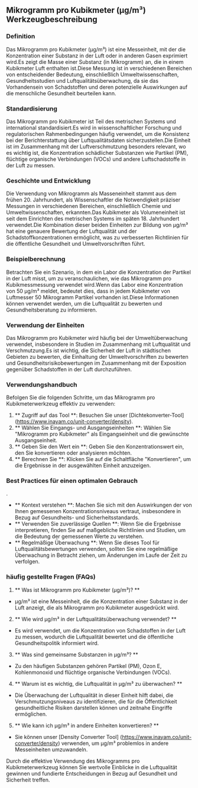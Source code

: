 ## Mikrogramm pro Kubikmeter (µg/m³) Werkzeugbeschreibung

### Definition
Das Mikrogramm pro Kubikmeter (µg/m³) ist eine Messeinheit, mit der die Konzentration einer Substanz in der Luft oder in anderen Gasen exprimiert wird.Es zeigt die Masse einer Substanz (in Mikrogramm) an, die in einem Kubikmeter Luft enthalten ist.Diese Messung ist in verschiedenen Bereichen von entscheidender Bedeutung, einschließlich Umweltwissenschaften, Gesundheitsstudien und Luftqualitätsüberwachung, da sie das Vorhandensein von Schadstoffen und deren potenzielle Auswirkungen auf die menschliche Gesundheit beurteilen kann.

### Standardisierung
Das Mikrogramm pro Kubikmeter ist Teil des metrischen Systems und international standardisiert.Es wird in wissenschaftlicher Forschung und regulatorischen Rahmenbedingungen häufig verwendet, um die Konsistenz bei der Berichterstattung über Luftqualitätsdaten sicherzustellen.Die Einheit ist im Zusammenhang mit der Luftverschmutzung besonders relevant, wo es wichtig ist, die Konzentration schädlicher Substanzen wie Partikel (PM), flüchtige organische Verbindungen (VOCs) und andere Luftschadstoffe in der Luft zu messen.

### Geschichte und Entwicklung
Die Verwendung von Mikrogramm als Masseneinheit stammt aus dem frühen 20. Jahrhundert, als Wissenschaftler die Notwendigkeit präziser Messungen in verschiedenen Bereichen, einschließlich Chemie und Umweltwissenschaften, erkannten.Das Kubikmeter als Volumeneinheit ist seit dem Einrichten des metrischen Systems im späten 18. Jahrhundert verwendet.Die Kombination dieser beiden Einheiten zur Bildung von µg/m³ hat eine genauere Bewertung der Luftqualität und der Schadstoffkonzentrationen ermöglicht, was zu verbesserten Richtlinien für die öffentliche Gesundheit und Umweltvorschriften führt.

### Beispielberechnung
Betrachten Sie ein Szenario, in dem ein Labor die Konzentration der Partikel in der Luft misst, um zu veranschaulichen, wie das Mikrogramm pro Kubikmessmessung verwendet wird.Wenn das Labor eine Konzentration von 50 µg/m³ meldet, bedeutet dies, dass in jedem Kubikmeter von Luftmesser 50 Mikrogramm Partikel vorhanden ist.Diese Informationen können verwendet werden, um die Luftqualität zu bewerten und Gesundheitsberatung zu informieren.

### Verwendung der Einheiten
Das Mikrogramm pro Kubikmeter wird häufig bei der Umweltüberwachung verwendet, insbesondere in Studien im Zusammenhang mit Luftqualität und Verschmutzung.Es ist wichtig, die Sicherheit der Luft in städtischen Gebieten zu bewerten, die Einhaltung der Umweltvorschriften zu bewerten und Gesundheitsrisikobewertungen im Zusammenhang mit der Exposition gegenüber Schadstoffen in der Luft durchzuführen.

### Verwendungshandbuch
Befolgen Sie die folgenden Schritte, um das Mikrogramm pro Kubikmeterwerkzeug effektiv zu verwenden:
1. ** Zugriff auf das Tool **: Besuchen Sie unser [Dichtekonverter-Tool] (https://www.inayam.co/unit-converter/density).
2. ** Wählen Sie Eingangs- und Ausgangseinheiten **: Wählen Sie "Mikrogramm pro Kubikmeter" als Eingangseinheit und die gewünschte Ausgangseinheit.
3. ** Geben Sie den Wert ein **: Geben Sie den Konzentrationswert ein, den Sie konvertieren oder analysieren möchten.
4. ** Berechnen Sie **: Klicken Sie auf die Schaltfläche "Konvertieren", um die Ergebnisse in der ausgewählten Einheit anzuzeigen.

### Best Practices für einen optimalen Gebrauch
.
- ** Kontext verstehen **: Machen Sie sich mit den Auswirkungen der von Ihnen gemessenen Konzentrationsniveaus vertraut, insbesondere in Bezug auf Gesundheits- und Sicherheitsstandards.
- ** Verwenden Sie zuverlässige Quellen **: Wenn Sie die Ergebnisse interpretieren, finden Sie auf maßgebliche Richtlinien und Studien, um die Bedeutung der gemessenen Werte zu verstehen.
- ** Regelmäßige Überwachung **: Wenn Sie dieses Tool für Luftqualitätsbewertungen verwenden, sollten Sie eine regelmäßige Überwachung in Betracht ziehen, um Änderungen im Laufe der Zeit zu verfolgen.

### häufig gestellte Fragen (FAQs)

1. ** Was ist Mikrogramm pro Kubikmeter (µg/m³)? **
- µg/m³ ist eine Messeinheit, die die Konzentration einer Substanz in der Luft anzeigt, die als Mikrogramm pro Kubikmeter ausgedrückt wird.

2. ** Wie wird µg/m³ in der Luftqualitätsüberwachung verwendet? **
- Es wird verwendet, um die Konzentration von Schadstoffen in der Luft zu messen, wodurch die Luftqualität bewertet und die öffentliche Gesundheitspolitik informiert wird.

3. ** Was sind gemeinsame Substanzen in µg/m³? **
- Zu den häufigen Substanzen gehören Partikel (PM), Ozon E, Kohlenmonoxid und flüchtige organische Verbindungen (VOCs).

4. ** Warum ist es wichtig, die Luftqualität in µg/m³ zu überwachen? **
- Die Überwachung der Luftqualität in dieser Einheit hilft dabei, die Verschmutzungsniveaus zu identifizieren, die für die Öffentlichkeit gesundheitliche Risiken darstellen können und zeitnahe Eingriffe ermöglichen.

5. ** Wie kann ich µg/m³ in andere Einheiten konvertieren? **
- Sie können unser [Density Converter Tool] (https://www.inayam.co/unit-converter/density) verwenden, um µg/m³ problemlos in andere Messeinheiten umzuwandeln.

Durch die effektive Verwendung des Mikrogramms pro Kubikmeterwerkzeug können Sie wertvolle Einblicke in die Luftqualität gewinnen und fundierte Entscheidungen in Bezug auf Gesundheit und Sicherheit treffen.